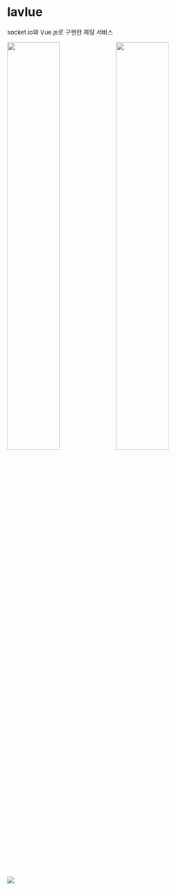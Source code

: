 # lavlue

socket.io와 Vue.js로 구현한 채팅 서비스



<img src="https://i.imgur.com/tq9GvI2.png" width=49.2% /> <img src="https://i.imgur.com/Ez4fg4B.png" width=49.2% />



![](assets/image.webp)
